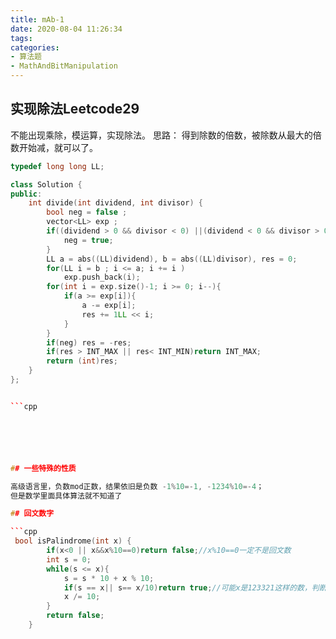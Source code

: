 ```yaml
---
title: mAb-1
date: 2020-08-04 11:26:34
tags:
categories:
- 算法题
- MathAndBitManipulation
---
```


## 实现除法Leetcode29

不能出现乘除，模运算，实现除法。
思路： 得到除数的倍数，被除数从最大的倍数开始减，就可以了。

```cpp
typedef long long LL;

class Solution {
public:
    int divide(int dividend, int divisor) {
        bool neg = false ;
        vector<LL> exp ;
        if((dividend > 0 && divisor < 0) ||(dividend < 0 && divisor > 0)){
            neg = true;
        }
        LL a = abs((LL)dividend), b = abs((LL)divisor), res = 0;
        for(LL i = b ; i <= a; i += i )
            exp.push_back(i);
        for(int i = exp.size()-1; i >= 0; i--){
            if(a >= exp[i]){
                a -= exp[i];
                res += 1LL << i;
            }
        }
        if(neg) res = -res;
        if(res > INT_MAX || res< INT_MIN)return INT_MAX;
        return (int)res;
    }
};


```cpp






## 一些特殊的性质

高级语言里，负数mod正数，结果依旧是负数 -1%10=-1, -1234%10=-4；
但是数学里面具体算法就不知道了

## 回文数字

```cpp
 bool isPalindrome(int x) {
        if(x<0 || x&&x%10==0)return false;//x%10==0一定不是回文数
        int s = 0;
        while(s <= x){
            s = s * 10 + x % 10;
            if(s == x|| s== x/10)return true;//可能x是123321这样的数，判断s==x/10可以加快速度
            x /= 10;  
        }
        return false;
    }


```
